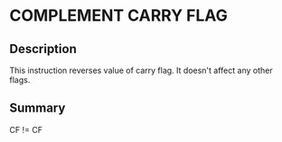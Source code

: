 
# COMPLEMENT CARRY FLAG
## Description
This instruction reverses value of carry flag. It doesn't affect any other flags.

## Summary
CF != CF
